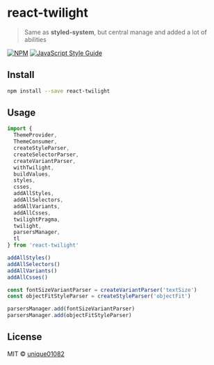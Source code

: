 # react-twilight

> Same as **styled-system**, but central manage and added a lot of abilities

[![NPM](https://img.shields.io/npm/v/react-twilight.svg)](https://www.npmjs.com/package/react-twilight) [![JavaScript Style Guide](https://img.shields.io/badge/code_style-standard-brightgreen.svg)](https://standardjs.com)

## Install

```bash
npm install --save react-twilight
```

## Usage

```jsx
import {
  ThemeProvider,
  ThemeConsumer,
  createStyleParser,
  createSelectorParser,
  createVariantParser,
  withTwilight,
  buildValues,
  styles,
  csses,
  addAllStyles,
  addAllSelectors,
  addAllVariants,
  addAllCsses,
  twilightPragma,
  twilight,
  parsersManager,
  tl
} from 'react-twilight'

addAllStyles()
addAllSelectors()
addAllVariants()
addAllCsses()

const fontSizeVariantParser = createVariantParser('textSize')
const objectFitStyleParser = createStyleParser('objectFit')

parsersManager.add(fontSizeVariantParser)
parsersManager.add(objectFitStyleParser)
```

## License

MIT © [unique01082](https://github.com/unique01082)
